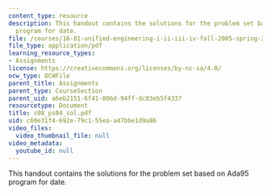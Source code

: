 ```yaml
---
content_type: resource
description: This handout contains the solutions for the problem set based on Ada95
  program for date.
file: /courses/16-01-unified-engineering-i-ii-iii-iv-fall-2005-spring-2006/c60e31f4692e79c155eaa47bbe1d9a86_c08_ps04_sol.pdf
file_type: application/pdf
learning_resource_types:
- Assignments
license: https://creativecommons.org/licenses/by-nc-sa/4.0/
ocw_type: OCWFile
parent_title: Assignments
parent_type: CourseSection
parent_uid: a6eb2151-6f41-806d-94ff-dc83eb5f4337
resourcetype: Document
title: c08_ps04_sol.pdf
uid: c60e31f4-692e-79c1-55ea-a47bbe1d9a86
video_files:
  video_thumbnail_file: null
video_metadata:
  youtube_id: null
---
```

This handout contains the solutions for the problem set based on Ada95 program for date.